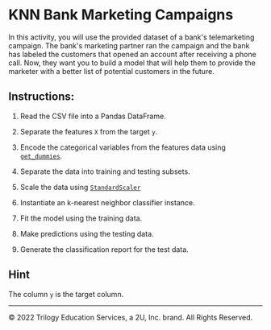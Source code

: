 # KNN Bank Marketing Campaigns

In this activity, you will use the provided dataset of a bank's telemarketing campaign. The bank's marketing partner ran the campaign and the bank has labeled the customers that opened an account after receiving a phone call. Now, they want you to build a model that will help them to provide the marketer with a better list of potential customers in the future.

## Instructions:

1. Read the CSV file into a Pandas DataFrame.

2. Separate the features `X` from the target `y`.

3. Encode the categorical variables from the features data using [`get_dummies`](https://pandas.pydata.org/pandas-docs/stable/reference/api/pandas.get_dummies.html).

4. Separate the data into training and testing subsets.

5. Scale the data using [`StandardScaler`](https://scikit-learn.org/stable/modules/generated/sklearn.preprocessing.StandardScaler.html)

6. Instantiate an k-nearest neighbor classifier instance.

7. Fit the model using the training data.

8. Make predictions using the testing data.

9. Generate the classification report for the test data.

## Hint

The column `y` is the target column.

---

© 2022 Trilogy Education Services, a 2U, Inc. brand. All Rights Reserved.